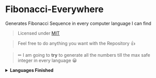 # Fibonacci-Everywhere
 Generates Fibonacci Sequence in every computer language I can find

> Licensed under [MIT](./LICENSE)

> Feel free to do anything you want with the Repository 👍 

> ✏ I am going to **try** to generate all the numbers till the max safe integer in every language 😀 

<details>
<summary> <b>Languages Finished</b> </summary>
<i>

- C: <b> [Code](./Source/C.c) </b> & <b> [Wikipedia](https://en.wikipedia.org/wiki/C_(programming_language)) </b>

- C++: <b> [Code](./Source/C++.cpp) </b> & <b> [Wikipedia](https://en.wikipedia.org/wiki/C++) </b>

- C#: <b> [Code](./Source/CSharp.cs) </b> & <b> [Wikipedia](https://en.wikipedia.org/wiki/C_Sharp_(programming_language)) </b>

- CoffeeScript: <b> [Code](./Source/CoffeeScript.coffee) </b> & <b> [Wikipedia](https://en.wikipedia.org/wiki/CoffeeScript) </b>

- Go: <b> [Code](./Source/Go.go) </b> & <b> [Wikipedia](https://en.wikipedia.org/wiki/Go_(programming_language)) </b>

- Java: <b> [Code](./Source/Java.java) </b> & <b> [Wikipedia](https://en.wikipedia.org/wiki/Java_(programming_language)) </b>

- JavaScript: <b> [Code](./Source/JavaScript.js) </b> & <b> [Wikipedia](https://en.wikipedia.org/wiki/JavaScript) </b>

- JSF*ck: <b> [Code](./Source/JSFuck.js) </b> & <b> [Wikipedia](https://en.wikipedia.org/wiki/JSFuck) </b>

- Kotlin: <b> [Code](./Source/Kotlin.kt) </b> & <b> [Wikipedia](https://en.wikipedia.org/wiki/Kotlin_(programming_language)) </b>

- Lua: <b> [Code](./Source/Lua.lua) </b> & <b> [Wikipedia](https://en.wikipedia.org/wiki/Lua_(programming_language)) </b>

- Python(Version 3): <b> [Code](./Source/Python3.py) </b> & <b> [Wikipedia](https://en.wikipedia.org/wiki/History_of_Python#Version_3) </b>

- Ruby: <b> [Code](./Source/Ruby.rb) </b> & <b> [Wikipedia](https://en.wikipedia.org/wiki/Ruby_(programming_language)) </b>

- Rust: <b> [Code](./Source/Rust.rs) </b> & <b> [Wikipedia](https://en.wikipedia.org/wiki/Rust_(programming_language)) </b>

- TypeScript: <b> [Code](./Source/TypeScript.ts) </b> & <b> [Wikipedia](https://en.wikipedia.org/wiki/TypeScript) </b>

</i>
</details>